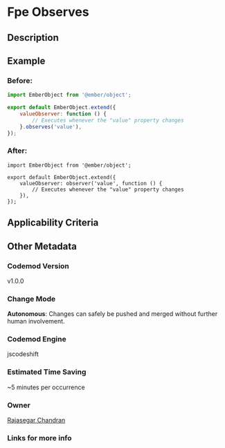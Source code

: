 # Fpe Observes

## Description

## Example

### Before:

```jsx
import EmberObject from '@ember/object';

export default EmberObject.extend({
	valueObserver: function () {
		// Executes whenever the "value" property changes
	}.observes('value'),
});
```

### After:

```tsx
import EmberObject from '@ember/object';

export default EmberObject.extend({
	valueObserver: observer('value', function () {
		// Executes whenever the "value" property changes
	}),
});
```

## Applicability Criteria

## Other Metadata

### Codemod Version

v1.0.0

### Change Mode

**Autonomous**: Changes can safely be pushed and merged without further human involvement.

### **Codemod Engine**

jscodeshift

### Estimated Time Saving

~5 minutes per occurrence

### Owner

[Rajasegar Chandran](https://github.com/rajasegar)

### Links for more info
